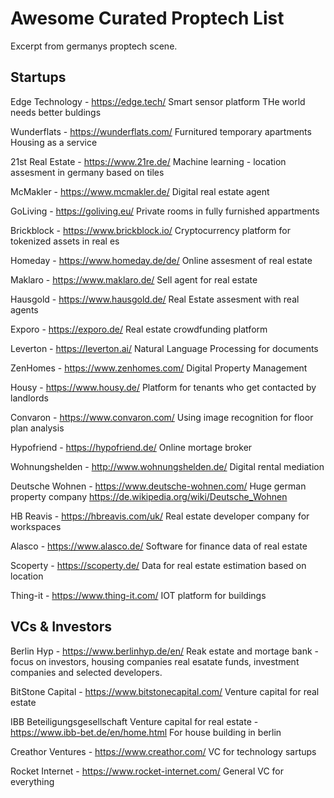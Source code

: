 # Awesome Curated Proptech List

Excerpt from germanys proptech scene. 

## Startups
Edge Technology - https://edge.tech/
Smart sensor platform 
THe world needs better buldings

Wunderflats - https://wunderflats.com/
Furnitured temporary apartments 
Housing as a service

21st Real Estate - https://www.21re.de/
Machine learning -  location assesment in germany based on tiles

McMakler - https://www.mcmakler.de/
Digital real estate agent 

GoLiving - https://goliving.eu/
Private rooms in fully furnished appartments

Brickblock - https://www.brickblock.io/
Cryptocurrency platform for tokenized assets in real es

Homeday - https://www.homeday.de/de/
Online assesment of real estate 

Maklaro - https://www.maklaro.de/
Sell agent for real estate

Hausgold - https://www.hausgold.de/
Real Estate assesment with real agents

Exporo - https://exporo.de/
Real estate crowdfunding platform

Leverton - https://leverton.ai/
Natural Language Processing for documents

ZenHomes - https://www.zenhomes.com/
Digital Property Management

Housy - https://www.housy.de/
Platform for tenants who get contacted by landlords 

Convaron - https://www.convaron.com/
Using image recognition for floor plan analysis

Hypofriend - https://hypofriend.de/
Online mortage broker

Wohnungshelden - http://www.wohnungshelden.de/
Digital rental mediation

Deutsche Wohnen - https://www.deutsche-wohnen.com/
Huge german property company 
https://de.wikipedia.org/wiki/Deutsche_Wohnen

HB Reavis - https://hbreavis.com/uk/
Real estate developer company for workspaces

Alasco - https://www.alasco.de/ 
Software for finance data of real estate

Scoperty - https://scoperty.de/
Data for real estate estimation based on location

Thing-it - https://www.thing-it.com/
IOT platform for buildings

## VCs & Investors

Berlin Hyp - https://www.berlinhyp.de/en/
Reak estate and mortage bank - focus on investors, housing companies real esatate funds, investment companies and selected developers. 

BitStone Capital - https://www.bitstonecapital.com/
Venture capital for real estate

IBB Beteiligungsgesellschaft
Venture capital for real estate - https://www.ibb-bet.de/en/home.html
For house building in berlin

Creathor Ventures - https://www.creathor.com/
VC for technology sartups

Rocket Internet - https://www.rocket-internet.com/
General VC for everything


 
 
